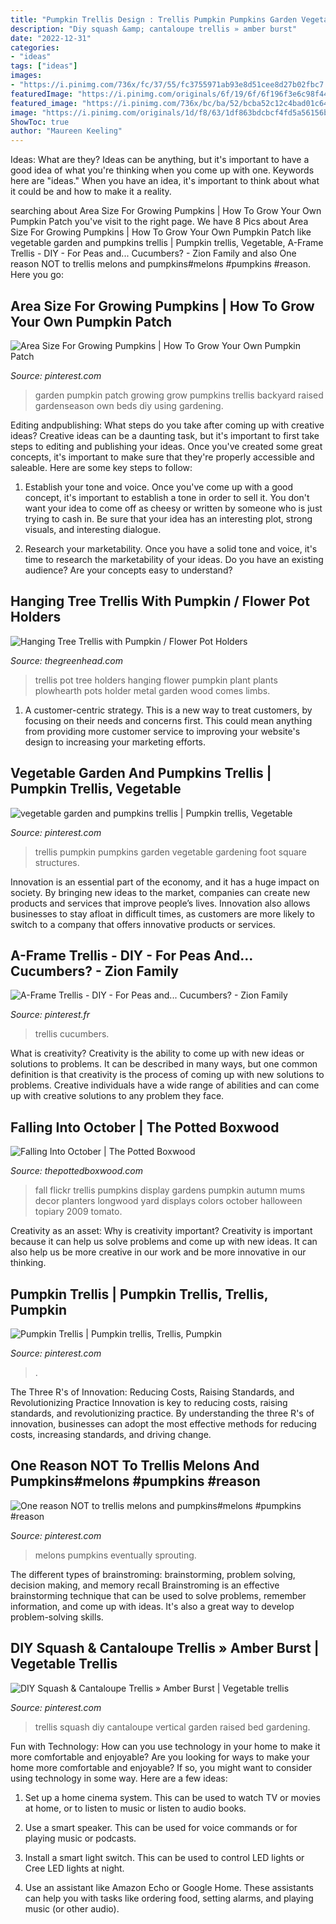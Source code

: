 ```yaml
---
title: "Pumpkin Trellis Design : Trellis Pumpkin Pumpkins Garden Vegetable Gardening Foot Square Structures"
description: "Diy squash &amp; cantaloupe trellis » amber burst"
date: "2022-12-31"
categories:
- "ideas"
tags: ["ideas"]
images:
- "https://i.pinimg.com/736x/fc/37/55/fc3755971ab93e8d51cee8d27b02fbc7.jpg"
featuredImage: "https://i.pinimg.com/originals/6f/19/6f/6f196f3e6c98f4400beca936a9295b02.jpg"
featured_image: "https://i.pinimg.com/736x/bc/ba/52/bcba52c12c4bad01c644c631668415e5.jpg"
image: "https://i.pinimg.com/originals/1d/f8/63/1df863bdcbcf4fd5a56156b351036cb6.jpg"
ShowToc: true
author: "Maureen Keeling"
---
```



Ideas: What are they?
Ideas can be anything, but it's important to have a good idea of what you're thinking when you come up with one. Keywords here are "ideas." When you have an idea, it's important to think about what it could be and how to make it a reality.

	

		
searching about Area Size For Growing Pumpkins | How To Grow Your Own Pumpkin Patch you've visit to the right page. We have 8 Pics about Area Size For Growing Pumpkins | How To Grow Your Own Pumpkin Patch like vegetable garden and pumpkins trellis | Pumpkin trellis, Vegetable, A-Frame Trellis - DIY - For Peas and... Cucumbers? - Zion Family and also One reason NOT to trellis melons and pumpkins#melons #pumpkins #reason. Here you go:
		
    
## Area Size For Growing Pumpkins | How To Grow Your Own Pumpkin Patch

<img loading=lazy src="https://i.pinimg.com/originals/6f/19/6f/6f196f3e6c98f4400beca936a9295b02.jpg" onerror="this.onerror=null;this.src='https://tse1.mm.bing.net/th?id=OIP.0NisZOYLLAFGKOsxb1toGgHaJ3&amp;pid=15.1';" alt="Area Size For Growing Pumpkins | How To Grow Your Own Pumpkin Patch">

_Source: pinterest.com_

>garden pumpkin patch growing grow pumpkins trellis backyard raised gardenseason own beds diy using gardening. 

	

Editing andpublishing: What steps do you take after coming up with creative ideas?
Creative ideas can be a daunting task, but it's important to first take steps to editing and publishing your ideas. Once you've created some great concepts, it's important to make sure that they're properly accessible and saleable. Here are some key steps to follow:
1. Establish your tone and voice. Once you've come up with a good concept, it's important to establish a tone in order to sell it. You don't want your idea to come off as cheesy or written by someone who is just trying to cash in. Be sure that your idea has an interesting plot, strong visuals, and interesting dialogue.

2. Research your marketability. Once you have a solid tone and voice, it's time to research the marketability of your ideas. Do you have an existing audience? Are your concepts easy to understand?

    
## Hanging Tree Trellis With Pumpkin / Flower Pot Holders

<img loading=lazy src="https://www.thegreenhead.com/imgs/hanging-tree-trellis-with-pumpkin-flower-pot-holders-2.jpg" onerror="this.onerror=null;this.src='https://tse2.mm.bing.net/th?id=OIP.GYUZ9fN2pAJlif7SJozHEQHaIJ&amp;pid=15.1';" alt="Hanging Tree Trellis with Pumpkin / Flower Pot Holders">

_Source: thegreenhead.com_

>trellis pot tree holders hanging flower pumpkin plant plants plowhearth pots holder metal garden wood comes limbs. 

	

1. A customer-centric strategy. This is a new way to treat customers, by focusing on their needs and concerns first. This could mean anything from providing more customer service to improving your website's design to increasing your marketing efforts.

    
## Vegetable Garden And Pumpkins Trellis | Pumpkin Trellis, Vegetable

<img loading=lazy src="https://i.pinimg.com/originals/1d/f8/63/1df863bdcbcf4fd5a56156b351036cb6.jpg" onerror="this.onerror=null;this.src='https://tse2.mm.bing.net/th?id=OIP.n-uaKeM0VKok4V_Kcj7h3QHaJ4&amp;pid=15.1';" alt="vegetable garden and pumpkins trellis | Pumpkin trellis, Vegetable">

_Source: pinterest.com_

>trellis pumpkin pumpkins garden vegetable gardening foot square structures. 

	

Innovation is an essential part of the economy, and it has a huge impact on society. By bringing new ideas to the market, companies can create new products and services that improve people’s lives. Innovation also allows businesses to stay afloat in difficult times, as customers are more likely to switch to a company that offers innovative products or services.

    
## A-Frame Trellis - DIY - For Peas And... Cucumbers? - Zion Family

<img loading=lazy src="https://i.pinimg.com/736x/81/26/cb/8126cbe11b9cd32546908257f8404c69.jpg" onerror="this.onerror=null;this.src='https://tse1.mm.bing.net/th?id=OIP.LyI3JZvOOx_FRa4mpX9srgHaLF&amp;pid=15.1';" alt="A-Frame Trellis - DIY - For Peas and... Cucumbers? - Zion Family">

_Source: pinterest.fr_

>trellis cucumbers. 

	

What is creativity?
Creativity is the ability to come up with new ideas or solutions to problems. It can be described in many ways, but one common definition is that creativity is the process of coming up with new solutions to problems. Creative individuals have a wide range of abilities and can come up with creative solutions to any problem they face.

    
## Falling Into October | The Potted Boxwood

<img loading=lazy src="http://i1.wp.com/www.thepottedboxwood.com/wp-content/uploads/2015/09/Pupmkin-trellis-topiary-with-mums-via-Flickr.png" onerror="this.onerror=null;this.src='https://tse2.mm.bing.net/th?id=OIP.jT5yp4YeKdHC8Jj2NqeBngHaJ5&amp;pid=15.1';" alt="Falling Into October | The Potted Boxwood">

_Source: thepottedboxwood.com_

>fall flickr trellis pumpkins display gardens pumpkin autumn mums decor planters longwood yard displays colors october halloween topiary 2009 tomato. 

	

Creativity as an asset: Why is creativity important?
Creativity is important because it can help us solve problems and come up with new ideas. It can also help us be more creative in our work and be more innovative in our thinking.

    
## Pumpkin Trellis | Pumpkin Trellis, Trellis, Pumpkin

<img loading=lazy src="https://i.pinimg.com/736x/bc/ba/52/bcba52c12c4bad01c644c631668415e5.jpg" onerror="this.onerror=null;this.src='https://tse3.mm.bing.net/th?id=OIP.uROUSSWhX0qk23wsjVgqFQHaJ3&amp;pid=15.1';" alt="Pumpkin Trellis | Pumpkin trellis, Trellis, Pumpkin">

_Source: pinterest.com_

>. 

	

The Three R's of Innovation: Reducing Costs, Raising Standards, and Revolutionizing Practice
Innovation is key to reducing costs, raising standards, and revolutionizing practice. By understanding the three R's of innovation, businesses can adopt the most effective methods for reducing costs, increasing standards, and driving change.

    
## One Reason NOT To Trellis Melons And Pumpkins#melons #pumpkins #reason

<img loading=lazy src="https://i.pinimg.com/736x/fd/5d/89/fd5d896a96b68852163d62566b544f16.jpg" onerror="this.onerror=null;this.src='https://tse2.mm.bing.net/th?id=OIP.HcDZNdwC2fOeFnq7i2NJLAHaFj&amp;pid=15.1';" alt="One reason NOT to trellis melons and pumpkins#melons #pumpkins #reason">

_Source: pinterest.com_

>melons pumpkins eventually sprouting. 

	

The different types of brainstroming: brainstorming, problem solving, decision making, and memory recall
Brainstroming is an effective brainstorming technique that can be used to solve problems, remember information, and come up with ideas. It's also a great way to develop problem-solving skills.

    
## DIY Squash &amp; Cantaloupe Trellis » Amber Burst | Vegetable Trellis

<img loading=lazy src="https://i.pinimg.com/736x/fc/37/55/fc3755971ab93e8d51cee8d27b02fbc7.jpg" onerror="this.onerror=null;this.src='https://tse2.mm.bing.net/th?id=OIP.16yeYcqtdfnBO_3zInr9swHaKD&amp;pid=15.1';" alt="DIY Squash &amp; Cantaloupe Trellis » Amber Burst | Vegetable trellis">

_Source: pinterest.com_

>trellis squash diy cantaloupe vertical garden raised bed gardening. 

	

Fun with Technology: How can you use technology in your home to make it more comfortable and enjoyable?
Are you looking for ways to make your home more comfortable and enjoyable? If so, you might want to consider using technology in some way. Here are a few ideas:
1. Set up a home cinema system. This can be used to watch TV or movies at home, or to listen to music or listen to audio books.

2. Use a smart speaker. This can be used for voice commands or for playing music or podcasts.

3. Install a smart light switch. This can be used to control LED lights or Cree LED lights at night.

4. Use an assistant like Amazon Echo or Google Home. These assistants can help you with tasks like ordering food, setting alarms, and playing music (or other audio).

